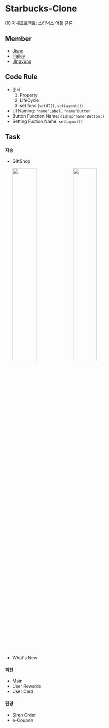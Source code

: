 # Starbucks-Clone
i10 자체프로젝트: 스타벅스 어플 클론

## Member
- [Jisng](https://github.com/jisng)
- [Hailey](https://github.com/foxwavez)
- [Jingyung](https://github.com/jingyungkim)

## Code Rule
- 순서
  1. Property
  2. LifeCycle
  3. set func (`setUI()`, `setLayout()`)
- UI Naming: `"name"Label`,` "name"Button`
- Button Function Name: `didTap"name"Button()`
- Setting Fuction Name: `setLayout()`

## Task
#### 지승
- GiftShop

  <p>
    <img src="gif/giftshop1.gif" width="40%">
    <img src="gif/giftshop2.gif" width="40%">
  </p>


- What's New
#### 희진
- Main
- User Rewards
- User Card
#### 진경
- Siren Order
- e-Coupon
